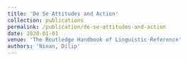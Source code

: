 ```yaml
---
title: 'De Se Attitudes and Action'
collection: publications
permalink: /publication/de-se-attitudes-and-action
date: 2020-01-01
venue: 'The Routledge Handbook of Linguistic Reference'
authors: 'Ninan, Dilip'
---
```

